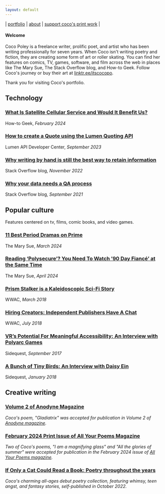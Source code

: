```yaml
---
layout: default
---
```


| [portfolio](/index.md) | [about](/about.md) | [support coco's print work](https://www.backerkit.com/call_to_action/7733feca-74ac-4540-a0ae-7074f0541651/landing) |

#### Welcome

Coco Poley is a freelance writer, prolific poet, and artist who has been writing professionally for seven years. When Coco isn't writing poetry and fiction, they are creating some form of art or roller skating. You can find her features on comics, TV, games, software, and film across the web in places like The Mary Sue, The Stack Overflow blog, and How-to Geek. Follow Coco's journey or buy their art at [linktr.ee/itscocopo](http://linktr.ee/itscocopo).

Thank you for visiting Coco's portfolio. 

## Technology

### [What Is Satellite Cellular Service and Would It Benefit Us?](https://www.howtogeek.com/what-is-satellite-cellular-service/)

How-to Geek, _February 2024_

### [How to create a Quote using the Lumen Quoting API](https://developer.lumen.com/apis/quoting#how-tos_create-a-quote)

Lumen API Developer Center, _September 2023_

### [Why writing by hand is still the best way to retain information](https://stackoverflow.blog/2022/11/23/why-writing-by-hand-is-still-the-best-way-to-retain-information/)

Stack Overflow blog, _November 2022_

### [Why your data needs a QA process](https://stackoverflow.blog/2021/09/13/why-your-data-needs-a-qa-process/)

Stack Overflow blog, _September 2021_

## Popular culture
Features centered on tv, films, comic books, and video games. 

### [11 Best Period Dramas on Prime](https://www.themarysue.com/best-period-dramas-on-prime/)

The Mary Sue, _March 2024_ 

### [Reading ‘Polysecure’? You Need To Watch ’90 Day Fiancé’ at the Same Time](https://www.themarysue.com/reading-polysecure-watch-90-day-fiance/)

The Mary Sue, _April 2024_ 

### [Prism Stalker is a Kaleidoscopic Sci-Fi Story](https://womenwriteaboutcomics.com/2018/03/prism-stalker-kaleidoscopic-sci-fi/)

WWAC, _March 2018_ 

### [Hiring Creators: Independent Publishers Have A Chat](https://womenwriteaboutcomics.com/2018/07/hiring-creators-independent-publishers-have-a-chat/)

WWAC, _July 2018_

### [VR’s Potential For Meaningful Accessibility: An Interview with Polyarc Games](https://sidequest.zone/2017/09/04/vrs-potential-meaningful-accessibility-interview-polyarc-games/)

Sidequest, _September 2017_

### [A Bunch of Tiny Birds: An Interview with Daisy Ein](https://sidequest.zone/2018/01/15/a-bunch-of-tiny-birds-an-interview-with-daisy-ein/)

Sidequest, _January 2018_

## Creative writing

### [Volume 2 of Anodyne Magazine](https://anodynemag.com/vol2/)

_Coco's poem, "Gladiatrix" was accepted for publication in Volume 2 of [Anodyne magazine](https://anodynemag.com/)._

### [February 2024 Print Issue of All Your Poems Magazine](https://www.amazon.com/gp/product/B0CTKBMVR2/ref=ppx_yo_dt_b_asin_title_o00_s00?ie=UTF8&psc=1&fbclid=IwAR2lwxux3jrkE8Ri1LXV44mrg6r-wriTShcBIGXZfO9D8k5Xo1a2_g-u0zQ)

_Two of Coco's poems, "I am a magnifying glass" and "All the glories of summer" were accepted for publication in the February 2024 issue of [All Your Poems magazine](https://allyourpoems.com)._

### [If Only a Cat Could Read a Book: Poetry throughout the years](https://youcancallmecoco.gumroad.com/l/ifonlyacatcouldreadabook)

_Coco's charming all-ages debut poetry collection, featuring whimsy, teen angst, and fantasy stories, self-published in October 2022._
